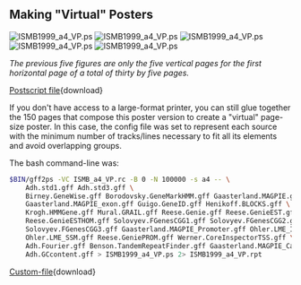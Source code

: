 ## Making "Virtual" Posters

![ISMB1999_a4_VP.ps](/gff2ps_ADHposter/ISMB1999_a4_VP.11.jpg)
![ISMB1999_a4_VP.ps](/gff2ps_ADHposter/ISMB1999_a4_VP.12.jpg)
![ISMB1999_a4_VP.ps](/gff2ps_ADHposter/ISMB1999_a4_VP.13.jpg)
![ISMB1999_a4_VP.ps](/gff2ps_ADHposter/ISMB1999_a4_VP.14.jpg)
![ISMB1999_a4_VP.ps](/gff2ps_ADHposter/ISMB1999_a4_VP.15.jpg)

*The previous five figures are only the five vertical pages for the first horizontal page of a total of thirty by five pages.*

[Postscript file](/gff2ps_ADHposter/ISMB1999_a4_VP.ps.gz){download}


If you don't have access to a large-format printer, you can still glue together the 150 pages that compose this poster version to create a "virtual" page-size poster. In this case, the config file was set to represent each source with the minimum number of tracks/lines necessary to fit all its elements and avoid overlapping groups.

The bash command-line was:

```bash
$BIN/gff2ps -VC ISMB_a4_VP.rc -B 0 -N 100000 -s a4 -- \
    Adh.std1.gff Adh.std3.gff \
    Birney.GeneWise.gff Borodovsky.GeneMarkHMM.gff Gaasterland.MAGPIE.gff \
    Gaasterland.MAGPIE_exon.gff Guigo.GeneID.gff Henikoff.BLOCKS.gff \
    Krogh.HMMGene.gff Mural.GRAIL.gff Reese.Genie.gff Reese.GenieEST.gff \
    Reese.GenieESTHOM.gff Solovyev.FGenesCGG1.gff Solovyev.FGenesCGG2.gff \
    Solovyev.FGenesCGG3.gff Gaasterland.MAGPIE_Promoter.gff Ohler.LME_IMC.gff \
    Ohler.LME_SSM.gff Reese.GeniePROM.gff Werner.CoreInspectorTSS.gff \
    Adh.Fourier.gff Benson.TandemRepeatFinder.gff Gaasterland.MAGPIE_Calypso.gff \
    Adh.GCcontent.gff > ISMB1999_a4_VP.ps 2> ISMB1999_a4_VP.rpt
```

[Custom-file](/gff2ps_ADHposter/ISMB_a4_VP.rc){download}
